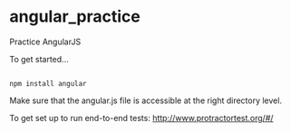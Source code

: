 # angular_practice
Practice AngularJS

To get started...

<code>
npm install angular
</code>

Make sure that the angular.js file is accessible at the right directory level.

To get set up to run end-to-end tests: http://www.protractortest.org/#/